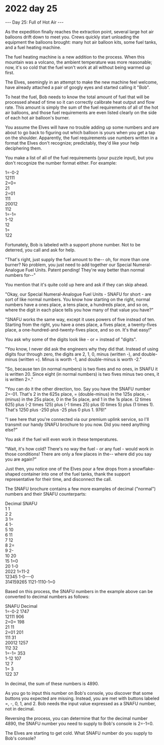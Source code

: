 # 2022 day 25

--- Day 25: Full of Hot Air ---

As the expedition finally reaches the extraction point, several large hot air balloons drift down to meet you. Crews quickly start unloading the equipment the balloons brought: many hot air balloon kits, some fuel tanks, and a fuel heating machine.



The fuel heating machine is a new addition to the process. When this mountain was a volcano, the ambient temperature was more reasonable; now, it's so cold that the fuel won't work at all without being warmed up first.



The Elves, seemingly in an attempt to make the new machine feel welcome, have already attached a pair of googly eyes and started calling it "Bob".



To heat the fuel, Bob needs to know the total amount of fuel that will be processed ahead of time so it can correctly calibrate heat output and flow rate. This amount is simply the sum of the fuel requirements of all of the hot air balloons, and those fuel requirements are even listed clearly on the side of each hot air balloon's burner.



You assume the Elves will have no trouble adding up some numbers and are about to go back to figuring out which balloon is yours when you get a tap on the shoulder. Apparently, the fuel requirements use numbers written in a format the Elves don't recognize; predictably, they'd like your help deciphering them.



You make a list of all of the fuel requirements (your puzzle input), but you don't recognize the number format either. For example:



1=-0-2\
12111\
2=0=\
21\
2=01\
111\
20012\
112\
1=-1=\
1-12\
12\
1=\
122



Fortunately, Bob is labeled with a support phone number. Not to be deterred, you call and ask for help.



"That's right, just supply the fuel amount to the-- oh, for more than one burner? No problem, you just need to add together our Special Numeral-Analogue Fuel Units. Patent pending! They're way better than normal numbers for--"



You mention that it's quite cold up here and ask if they can skip ahead.



"Okay, our Special Numeral-Analogue Fuel Units - SNAFU for short - are sort of like normal numbers. You know how starting on the right, normal numbers have a ones place, a tens place, a hundreds place, and so on, where the digit in each place tells you how many of that value you have?"



"SNAFU works the same way, except it uses powers of five instead of ten. Starting from the right, you have a ones place, a fives place, a twenty-fives place, a one-hundred-and-twenty-fives place, and so on. It's that easy!"



You ask why some of the digits look like - or = instead of "digits".



"You know, I never did ask the engineers why they did that. Instead of using digits four through zero, the digits are 2, 1, 0, minus (written -), and double-minus (written =). Minus is worth -1, and double-minus is worth -2."



"So, because ten (in normal numbers) is two fives and no ones, in SNAFU it is written 20. Since eight (in normal numbers) is two fives minus two ones, it is written 2=."



"You can do it the other direction, too. Say you have the SNAFU number 2=-01. That's 2 in the 625s place, = (double-minus) in the 125s place, - (minus) in the 25s place, 0 in the 5s place, and 1 in the 1s place. (2 times 625) plus (-2 times 125) plus (-1 times 25) plus (0 times 5) plus (1 times 1). That's 1250 plus -250 plus -25 plus 0 plus 1. 976!"



"I see here that you're connected via our premium uplink service, so I'll transmit our handy SNAFU brochure to you now. Did you need anything else?"



You ask if the fuel will even work in these temperatures.



"Wait, it's how cold? There's no way the fuel - or any fuel - would work in those conditions! There are only a few places in the-- where did you say you are again?"



Just then, you notice one of the Elves pour a few drops from a snowflake-shaped container into one of the fuel tanks, thank the support representative for their time, and disconnect the call.



The SNAFU brochure contains a few more examples of decimal ("normal") numbers and their SNAFU counterparts:



Decimal          SNAFU\
        1              1\
        2              2\
        3             1=\
        4             1-\
        5             10\
        6             11\
        7             12\
        8             2=\
        9             2-\
       10             20\
       15            1=0\
       20            1-0\
     2022         1=11-2\
    12345        1-0---0\
314159265  1121-1110-1=0



Based on this process, the SNAFU numbers in the example above can be converted to decimal numbers as follows:



SNAFU  Decimal\
1=-0-2     1747\
 12111      906\
  2=0=      198\
    21       11\
  2=01      201\
   111       31\
 20012     1257\
   112       32\
 1=-1=      353\
  1-12      107\
    12        7\
    1=        3\
   122       37



In decimal, the sum of these numbers is 4890.



As you go to input this number on Bob's console, you discover that some buttons you expected are missing. Instead, you are met with buttons labeled =, -, 0, 1, and 2. Bob needs the input value expressed as a SNAFU number, not in decimal.



Reversing the process, you can determine that for the decimal number 4890, the SNAFU number you need to supply to Bob's console is 2=-1=0.



The Elves are starting to get cold. What SNAFU number do you supply to Bob's console?



